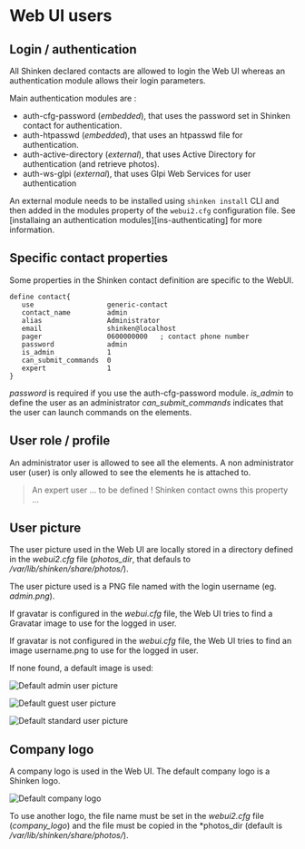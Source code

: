 # Web UI users


## Login / authentication

All Shinken declared contacts are allowed to login the Web UI whereas an authentication module allows their login parameters. 

Main authentication modules are : 
 - auth-cfg-password (*embedded*), that uses the password set in Shinken contact for authentication.
 - auth-htpasswd (*embedded*), that uses an htpasswd file for authentication.
 - auth-active-directory (*external*), that uses Active Directory for authentication (and retrieve photos).
 - auth-ws-glpi (*external*), that uses Glpi Web Services for user authentication

An external module needs to be installed using `shinken install` CLI and then added in the modules property of the `webui2.cfg` configuration file. See [installaing an authentication modules][ins-authenticating] for more information.

## Specific contact properties

Some properties in the Shinken contact definition are specific to the WebUI.

```
define contact{
   use                  generic-contact
   contact_name         admin
   alias                Administrator
   email                shinken@localhost
   pager                0600000000   ; contact phone number
   password             admin
   is_admin             1
   can_submit_commands  0
   expert               1
}
```

*password* is required if you use the auth-cfg-password module.
*is_admin* to define the user as an administrator
*can_submit_commands* indicates that the user can launch commands on the elements.


## User role / profile

An administrator user is allowed to see all the elements.
A non administrator user (user) is only allowed to see the elements he is attached to.

> An expert user ... to be defined ! Shinken contact owns this property ...


## User picture

The user picture used in the Web UI are locally stored in a directory defined in the *webui2.cfg* file (*photos_dir*, that defauls to */var/lib/shinken/share/photos/*).

The user picture used is a PNG file named with the login username (eg. *admin.png*).

If gravatar is configured in the *webui.cfg* file, the Web UI tries to find a Gravatar image to use for the logged in user.

If gravatar is not configured in the *webui.cfg* file, the Web UI tries to find an image username.png to use for the logged in user.

If none found, a default image is used:

![Default admin user picture](../../share/photos/admin.png "Default admin user picture")

![Default guest user picture](../../share/photos/guest.png "Default guest user picture")

![Default standard user picture](../../share/photos/default.png "Default standard user picture")


## Company logo

A company logo is used in the Web UI. The default company logo is a Shinken logo.

![Default company logo](../../module/htdocs/images/default_company.png "Default company logo")

To use another logo, the file name must be set in the *webui2.cfg* file (*company_logo*) and the file must be copied in the *photos_dir (default is */var/lib/shinken/share/photos/*).

